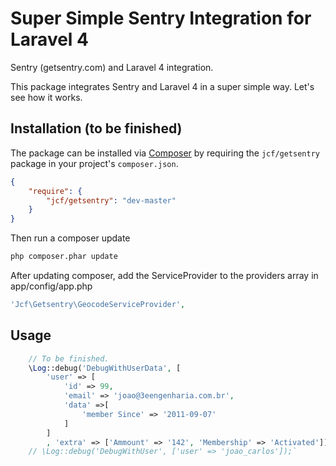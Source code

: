 # Super Simple Sentry Integration for Laravel 4

Sentry (getsentry.com) and Laravel 4 integration.

This package integrates Sentry and Laravel 4 in a super simple way. Let's see how it works.

## Installation (to be finished)

The package can be installed via [Composer](http://getcomposer.org) by requiring the
`jcf/getsentry` package in your project's `composer.json`.

```json
{
    "require": {
        "jcf/getsentry": "dev-master"
    }
}
```

Then run a composer update
```sh
php composer.phar update
```


After updating composer, add the ServiceProvider to the providers array in app/config/app.php

```php
'Jcf\Getsentry\GeocodeServiceProvider',
```

## Usage

```php
	// To be finished.
	\Log::debug('DebugWithUserData', [
		'user' => [
			'id' => 99,
			'email' => 'joao@3eengenharia.com.br',
			'data' =>[
				'member Since' => '2011-09-07' 
			]
		]
		, 'extra' => ['Ammount' => '142', 'Membership' => 'Activated']]);
	// \Log::debug('DebugWithUser', ['user' => 'joao_carlos']);`
```